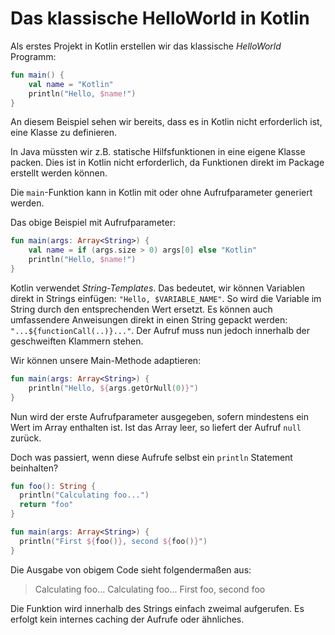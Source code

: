 # Das klassische HelloWorld in Kotlin

Als erstes Projekt in Kotlin erstellen wir das klassische _HelloWorld_ Programm:

```kotlin
fun main() {
    val name = "Kotlin"
    println("Hello, $name!")
}
```
An diesem Beispiel sehen wir bereits, dass es in Kotlin nicht erforderlich ist, eine Klasse zu definieren.

In Java müssten wir z.B. statische Hilfsfunktionen in eine eigene Klasse packen. Dies ist in Kotlin nicht erforderlich, da Funktionen direkt im Package erstellt werden können.

Die ```main```-Funktion kann in Kotlin mit oder ohne Aufrufparameter generiert werden.

Das obige Beispiel mit Aufrufparameter:

```kotlin
fun main(args: Array<String>) {
    val name = if (args.size > 0) args[0] else "Kotlin"
    println("Hello, $name!")
}
```

Kotlin verwendet _String-Templates_. Das bedeutet, wir können Variablen direkt in Strings einfügen: ```"Hello, $VARIABLE_NAME"```. So wird die Variable im String durch den entsprechenden Wert ersetzt. Es können auch umfassendere Anweisungen direkt in einen String gepackt werden: ```"...${functionCall(..)}..."```. Der Aufruf muss nun jedoch innerhalb der geschweiften Klammern stehen.

Wir können unsere Main-Methode adaptieren:

```kotlin
fun main(args: Array<String>) {    
    println("Hello, ${args.getOrNull(0)}")
}
```

Nun wird der erste Aufrufparameter ausgegeben, sofern mindestens ein Wert im Array enthalten ist. Ist das Array leer, so liefert der Aufruf ```null``` zurück.

Doch was passiert, wenn diese Aufrufe selbst ein ```println``` Statement beinhalten?

```kotlin
fun foo(): String {
  println("Calculating foo...")
  return "foo"
}

fun main(args: Array<String>) {
  println("First ${foo()}, second ${foo()}")
}
```

Die Ausgabe von obigem Code sieht folgendermaßen aus:
> Calculating foo...
> Calculating foo...
>First foo, second foo

Die Funktion wird innerhalb des Strings einfach zweimal aufgerufen. Es erfolgt kein internes caching der Aufrufe oder ähnliches.
